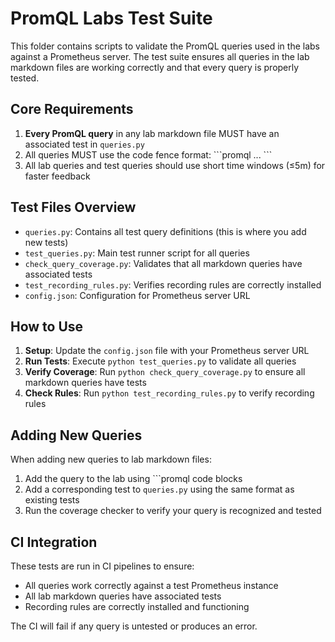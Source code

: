 # PromQL Labs Test Suite

This folder contains scripts to validate the PromQL queries used in the labs against a Prometheus server. The test suite ensures all queries in the lab markdown files are working correctly and that every query is properly tested.

## Core Requirements

1. **Every PromQL query** in any lab markdown file MUST have an associated test in `queries.py`
2. All queries MUST use the code fence format: \```promql ... \```
3. All lab queries and test queries should use short time windows (≤5m) for faster feedback

## Test Files Overview

- `queries.py`: Contains all test query definitions (this is where you add new tests)
- `test_queries.py`: Main test runner script for all queries
- `check_query_coverage.py`: Validates that all markdown queries have associated tests
- `test_recording_rules.py`: Verifies recording rules are correctly installed
- `config.json`: Configuration for Prometheus server URL

## How to Use

1. **Setup**: Update the `config.json` file with your Prometheus server URL
2. **Run Tests**: Execute `python test_queries.py` to validate all queries
3. **Verify Coverage**: Run `python check_query_coverage.py` to ensure all markdown queries have tests
4. **Check Rules**: Run `python test_recording_rules.py` to verify recording rules

## Adding New Queries

When adding new queries to lab markdown files:

1. Add the query to the lab using \```promql code blocks
2. Add a corresponding test to `queries.py` using the same format as existing tests
3. Run the coverage checker to verify your query is recognized and tested

## CI Integration

These tests are run in CI pipelines to ensure:
- All queries work correctly against a test Prometheus instance
- All lab markdown queries have associated tests
- Recording rules are correctly installed and functioning

The CI will fail if any query is untested or produces an error.
